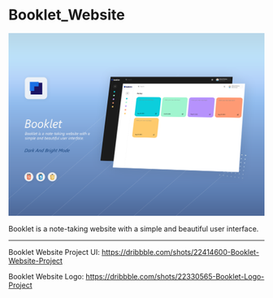 # Booklet_Website

<img src="https://github.com/Mhadi-1382/Booklet_Website/blob/master/Booklet_Website_Cover.png" alt="Booklet_Website" description="Booklet_Website">

Booklet is a note-taking website with a simple and beautiful user interface.

***

<p>Booklet Website Project UI: <a href="https://dribbble.com/shots/22414600-Booklet-Website-Project">https://dribbble.com/shots/22414600-Booklet-Website-Project</a></p>
<p>Booklet Website Logo: <a href="https://dribbble.com/shots/22330565-Booklet-Logo-Project">https://dribbble.com/shots/22330565-Booklet-Logo-Project</a></p>
